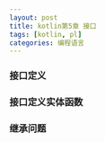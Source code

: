 ```yaml
---
layout: post
title: kotlin第5章 接口
tags: [kotlin, pl]
categories: 编程语言
---
```


### 接口定义


### 接口定义实体函数

### 继承问题
